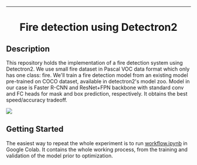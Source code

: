 
---   
<div align="center">
 
# Fire detection using Detectron2

</div>
 
## Description
This repository holds the implementation of a fire detection system using Detectron2.
We use small fire dataset in Pascal VOC data format which only has one class: fire.
We'll train a fire detection model from an existing model pre-trained on COCO dataset, available in detectron2's model zoo.
Model in our case is Faster R-CNN and ResNet+FPN backbone with standard conv and FC heads for mask and box prediction, respectively. 
It obtains the best speed/accuracy tradeoff.

![](demo.gif)

## Getting Started   
The easiest way to repeat the whole experiment is to run [workflow.ipynb](workflow.ipynb]) in Google Colab. It contains the whole working process, from the training and validation of the model prior to optimization.  
